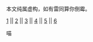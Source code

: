 本文纯属虚构，如有雷同算你倒霉。

[1](https://gitcafe.com/Superwyh/OutOfMemory/blob/master/1.md)  ||  [2](https://gitcafe.com/Superwyh/OutOfMemory/blob/master/2.md) ||  [3](https://gitcafe.com/Superwyh/OutOfMemory/blob/master/3.md) ||  [4](https://gitcafe.com/Superwyh/OutOfMemory/blob/master/4.md) ||  [5](https://gitcafe.com/Superwyh/OutOfMemory/blob/master/5.md) ||  [6](https://gitcafe.com/Superwyh/OutOfMemory/blob/master/6.md)


喵
